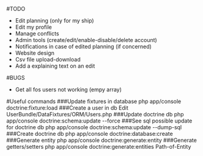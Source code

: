 #TODO
- Edit planning (only for my ship)
- Edit my profile
- Manage conflicts
- Admin tools (create/edit/enable-disable/delete account)
- Notifications in case of edited planning (if concerned)
- Website design
- Csv file upload-download
- Add a explaining text on an edit

#BUGS
- Get all fos users not working (empy array)


#Useful commands
###Update fixtures in database
php app/console doctrine:fixture:load
###Create a user in db 
Edit UserBundle/DataFixtures/ORM/Users.php
###Update doctrine db
 php app/console doctrine:schema:update --force 
###See sql possible update for doctrine db
php app/console doctrine:schema:update --dump-sql 
###Create doctrine db
php app/console doctrine:database:create
###Generate entity
php app/console doctrine:generate:entity
###Generate getters/setters 
php app/console doctrine:generate:entities Path-of-Entity


